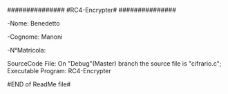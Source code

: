 ###############
#RC4-Encrypter#
###############

-Nome: Benedetto

-Cognome: Manoni

-N°Matricola:

SourceCode File: On "Debug"(Master) branch the source file is "cifrario.c";
Executable Program: RC4-Encrypter

#END of ReadMe file#

